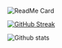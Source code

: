 ![ReadMe Card](https://github-readme-stats.vercel.app/api/pin/?username=Atlasoties&repo=art)

[![GitHub Streak](http://github-readme-streak-stats.herokuapp.com?user=Atlasoties&theme=dark&date_format=M%20j%5B%2C%20Y%5D)](https://git.io/streak-stats)

![Github stats](https://github-readme-stats.vercel.app/api?username=Atlasoties)


